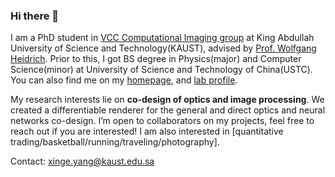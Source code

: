 ### Hi there 👋

I am a PhD student in [VCC Computational Imaging group](https://vccimaging.org/) at King Abdullah University of Science and Technology(KAUST), advised by [Prof. Wolfgang Heidrich](https://vccimaging.org/People/heidriw/). Prior to this, I got BS degree in Physics(major) and Computer Science(minor) at University of Science and Technology of China(USTC). You can also find me on my [homepage](https://singer-yang.github.io/), and [lab profile](https://vccimaging.org/People/xingeyang/).

My research interests lie on **co-design of optics and image processing**. We created a differentiable renderer for the general and direct optics and neural networks co-design. I’m open to collaborators on my projects, feel free to reach out if you are interested! I am also interested in [quantitative trading/basketball/running/traveling/photography].

Contact: xinge.yang@kaust.edu.sa

<!--
![singer-yang's github stats](https://github-readme-stats.vercel.app/api?username=singer-yang&show_icons=true&count_private=true&hide=prs&theme=default_repocard)
[![Most used languages](https://github-readme-stats.vercel.app/api/top-langs/?username=singer-yang&&layout=compact)](https://github.com/anuraghazra/github-readme-stats)
-->

<!--
**singer-yang/singer-yang** is a ✨ _special_ ✨ repository because its `README.md` (this file) appears on your GitHub profile.

Here are some ideas to get you started:

- 🔭 I’m currently working on ...
- 🌱 I’m currently learning ...
- 👯 I’m looking to collaborate on ...
- 🤔 I’m looking for help with ...
- 💬 Ask me about ...
- 📫 How to reach me: ...
- 😄 Pronouns: ...
- ⚡ Fun fact: ...
-->
